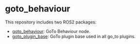 # goto_behaviour

This repository includes two ROS2 packages:
- [goto_behaviour](goto_behaviour): GoTo Behaviour node.
- [goto_plugin_base](goto_plugin_base): GoTo plugin base used in all go_to plugins.